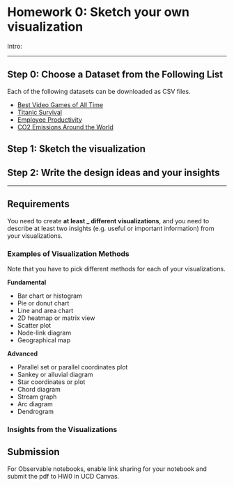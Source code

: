 # Homework 0: Sketch your own visualization
Intro: 


---

## Step 0: Choose a Dataset from the Following List
Each of the following datasets can be downloaded as CSV files.

* [Best Video Games of All Time](https://www.kaggle.com/datasets/faisaljanjua0555/best-video-games-of-all-time)
* [Titanic Survival](https://www.kaggle.com/datasets/brendan45774/test-file)
* [Employee Productivity](https://archive.ics.uci.edu/dataset/597/productivity+prediction+of+garment+employees)
* [CO2 Emissions Around the World](https://www.kaggle.com/datasets/koustavghosh149/co2-emission-around-the-world)


## Step 1: Sketch the visualization
## Step 2: Write the design ideas and your insights

---

## Requirements
You need to create **at least _ different visualizations**, and you need to describe at least two insights (e.g. useful or important information) from your visualizations. 

### Examples of Visualization Methods

Note that you have to pick different methods for each of your visualizations.

**Fundamental**
* Bar chart or histogram
* Pie or donut chart
* Line and area chart
* 2D heatmap or matrix view
* Scatter plot
* Node-link diagram
* Geographical map

**Advanced**
* Parallel set or parallel coordinates plot
* Sankey or alluvial diagram
* Star coordinates or plot
* Chord diagram
* Stream graph
* Arc diagram
* Dendrogram

### Insights from the Visualizations



## Submission
For Observable notebooks, enable link sharing for your notebook and submit the pdf to HW0 in UCD Canvas.
